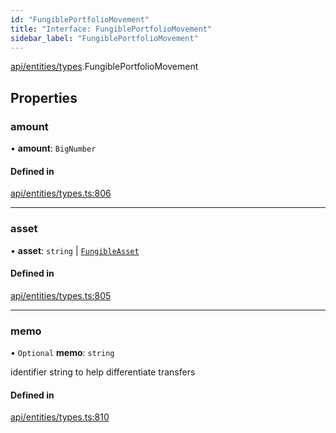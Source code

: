 ```yaml
---
id: "FungiblePortfolioMovement"
title: "Interface: FungiblePortfolioMovement"
sidebar_label: "FungiblePortfolioMovement"
---
```


[api/entities/types](../../../../../modules/API/Entities/Types/Types.md).FungiblePortfolioMovement

## Properties

### amount

• **amount**: `BigNumber`

#### Defined in

[api/entities/types.ts:806](https://github.com/PolymeshAssociation/polymesh-sdk/blob/fedc4714f/src/api/entities/types.ts#L806)

___

### asset

• **asset**: `string` \| [`FungibleAsset`](../../../../../classes/API/Entities/Asset/Fungible/FungibleAsset.md)

#### Defined in

[api/entities/types.ts:805](https://github.com/PolymeshAssociation/polymesh-sdk/blob/fedc4714f/src/api/entities/types.ts#L805)

___

### memo

• `Optional` **memo**: `string`

identifier string to help differentiate transfers

#### Defined in

[api/entities/types.ts:810](https://github.com/PolymeshAssociation/polymesh-sdk/blob/fedc4714f/src/api/entities/types.ts#L810)

